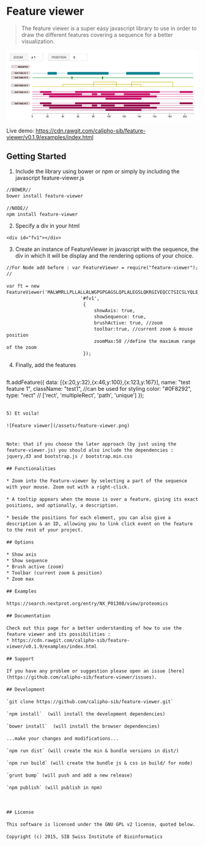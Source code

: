 # Feature viewer

> The feature viewer is a super easy javascript library to use in order to draw the different features covering a sequence for a better visualization.

![Feature viewer](/assets/feature-viewer.png)

Live demo: https://cdn.rawgit.com/calipho-sib/feature-viewer/v0.1.9/examples/index.html

## Getting Started

1) Include the library using bower or npm or simply by including the javascript feature-viewer.js
```
//BOWER//
bower install feature-viewer

//NODE//
npm install feature-viewer
```

2) Specify a div in your html
```
<div id="fv1"></div>
```

3) Create an instance of FeatureViewer in javascript with the sequence, the div in which it will be display and the rendering options of your choice.
```
//For Node add before : var FeatureViewer = require("feature-viewer"); //

var ft = new FeatureViewer('MALWMRLLPLLALLALWGPGPGAGSLQPLALEGSLQKRGIVEQCCTSICSLYQLE',
                           '#fv1',
                            {
                                showAxis: true,
                                showSequence: true,
                                brushActive: true, //zoom
                                toolbar:true, //current zoom & mouse position
                                zoomMax:50 //define the maximum range of the zoom
                            });
```

4) Finally, add the features
   ```
ft.addFeature({
       data: [{x:20,y:32},{x:46,y:100},{x:123,y:167}],
       name: "test feature 1",
       className: "test1", //can be used for styling
       color: "#0F8292",
       type: "rect" // ['rect', 'multipleRect', 'path', 'unique']
   });
   ```
   
5) Et voila!

![Feature viewer](/assets/feature-viewer.png)


Note: that if you choose the later approach (by just using the feature-viewer.js) you should also include the dependencies :  jquery,d3 and bootstrap.js / bootstrap.min.css

## Functionalities

* Zoom into the Feature-viewer by selecting a part of the sequence with your mouse. Zoom out with a right-click.

* A tooltip appears when the mouse is over a feature, giving its exact positions, and optionally, a description.
 
* beside the positions for each element, you can also give a description & an ID, allowing you to link click event on the feature to the rest of your project.

## Options

* Show axis
* Show sequence
* Brush active (zoom)
* Toolbar (current zoom & position)
* Zoom max

## Examples 

https://search.nextprot.org/entry/NX_P01308/view/proteomics

## Documentation

Check out this page for a better understanding of how to use the feature viewer and its possibilities :
* https://cdn.rawgit.com/calipho-sib/feature-viewer/v0.1.9/examples/index.html

## Support

If you have any problem or suggestion please open an issue [here](https://github.com/calipho-sib/feature-viewer/issues).

## Development

`git clone https://github.com/calipho-sib/feature-viewer.git` 

`npm install`  (will install the development dependencies)

`bower install`  (will install the browser dependencies)

...make your changes and modifications...

`npm run dist` (will create the min & bundle versions in dist/)

`npm run build` (will create the bundle js & css in build/ for node)

`grunt bump` (will push and add a new release)

`npm publish` (will publish in npm)



## License 

This software is licensed under the GNU GPL v2 license, quoted below.

Copyright (c) 2015, SIB Swiss Institute of Bioinformatics


